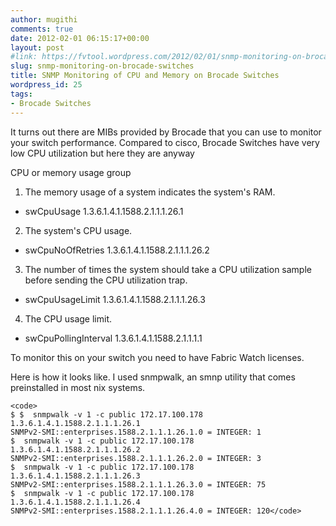 ```yaml
---
author: mugithi
comments: true
date: 2012-02-01 06:15:17+00:00
layout: post
#link: https://fvtool.wordpress.com/2012/02/01/snmp-monitoring-on-brocade-switches/
slug: snmp-monitoring-on-brocade-switches
title: SNMP Monitoring of CPU and Memory on Brocade Switches
wordpress_id: 25
tags:
- Brocade Switches
---
```


It turns out there are MIBs provided by Brocade that you can use to monitor your switch performance. Compared to cisco, Brocade Switches have very low CPU utilization but here they are anyway

CPU or memory usage group 

1. The memory usage of a system indicates the system's RAM.

* swCpuUsage 	1.3.6.1.4.1.1588.2.1.1.1.26.1 
  
  



2. The system's CPU usage.   




* swCpuNoOfRetries 	1.3.6.1.4.1.1588.2.1.1.1.26.2 
  
  

3. The number of times the system should take a CPU utilization sample before sending the CPU utilization trap.   




* swCpuUsageLimit	 1.3.6.1.4.1.1588.2.1.1.1.26.3 
  
  

4. The CPU usage limit.   



* swCpuPollingInterval 1.3.6.1.4.1.1588.2.1.1.1.1 
  
  


To monitor this on your switch you need to have Fabric Watch licenses. 

Here is how it looks like. I used snmpwalk, an smnp utility that comes preinstalled in most nix systems.


    
    <code>
    $ $  snmpwalk -v 1 -c public 172.17.100.178   1.3.6.1.4.1.1588.2.1.1.1.26.1
    SNMPv2-SMI::enterprises.1588.2.1.1.1.26.1.0 = INTEGER: 1
    $  snmpwalk -v 1 -c public 172.17.100.178   1.3.6.1.4.1.1588.2.1.1.1.26.2
    SNMPv2-SMI::enterprises.1588.2.1.1.1.26.2.0 = INTEGER: 3
    $  snmpwalk -v 1 -c public 172.17.100.178   1.3.6.1.4.1.1588.2.1.1.1.26.3
    SNMPv2-SMI::enterprises.1588.2.1.1.1.26.3.0 = INTEGER: 75
    $  snmpwalk -v 1 -c public 172.17.100.178   1.3.6.1.4.1.1588.2.1.1.1.26.4
    SNMPv2-SMI::enterprises.1588.2.1.1.1.26.4.0 = INTEGER: 120</code>
